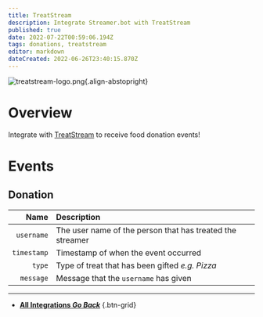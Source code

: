 ```yaml
---
title: TreatStream
description: Integrate Streamer.bot with TreatStream
published: true
date: 2022-07-22T00:59:06.194Z
tags: donations, treatstream
editor: markdown
dateCreated: 2022-06-26T23:40:15.870Z
---
```


![treatstream-logo.png](https://streamer.bot/img/integrations/treatstream.png){.align-abstopright}

# Overview
Integrate with [TreatStream](https://treatstream.com) to receive food donation events!

# Events
## Donation
| Name | Description |
|-----:|:------------|
| `username` | The user name of the person that has treated the streamer
| `timestamp` | Timestamp of when the event occurred |
| `type` | Type of treat that has been gifted *e.g. Pizza*
| `message` | Message that the `username` has given

---

- [<i class="mdi mdi-chevron-left"></i> **All Integrations *Go Back***](/en/Integrations)
{.btn-grid}